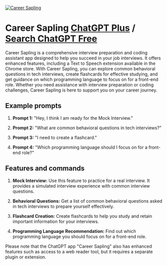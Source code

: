 
[![Career Sapling](https://files.oaiusercontent.com/file-aHfUhgVqlGpq7SBCK2QTevP7?se=2123-10-17T07%3A32%3A07Z&sp=r&sv=2021-08-06&sr=b&rscc=max-age%3D31536000%2C%20immutable&rscd=attachment%3B%20filename%3D12ebc707-a209-420a-8b85-290a72753b41.png&sig=9uHTRJTd62eDkwGczNkhuiE6NC1PBZuRx3qgNZj2858%3D)](https://chat.openai.com/g/g-8trGXQNuY-career-sapling)

# Career Sapling [ChatGPT Plus](https://chat.openai.com/g/g-8trGXQNuY-career-sapling) / [Search ChatGPT Free](https://gptcall.net/index.html#/?search=Career%20Sapling)

Career Sapling is a comprehensive interview preparation and coding assistant app designed to help you succeed in your job interviews. It offers enhanced features, including a Text to Speech extension available in the Chrome store. With Career Sapling, you can explore common behavioral questions in tech interviews, create flashcards for effective studying, and get guidance on which programming language to focus on for a front-end role. Whether you need assistance with interview preparation or coding challenges, Career Sapling is here to support you on your career journey.

## Example prompts

1. **Prompt 1:** "Hey, I think I am ready for the Mock Interview."

2. **Prompt 2:** "What are common behavioral questions in tech interviews?"

3. **Prompt 3:** "I need to create a flashcard."

4. **Prompt 4:** "Which programming language should I focus on for a front-end role?"

## Features and commands

1. **Mock Interview:** Use this feature to practice for a real interview. It provides a simulated interview experience with common interview questions.

2. **Behavioral Questions:** Get a list of common behavioral questions asked in tech interviews to prepare yourself effectively.

3. **Flashcard Creation:** Create flashcards to help you study and retain important information for your interviews.

4. **Programming Language Recommendation:** Find out which programming language you should focus on for a front-end role.

Please note that the ChatGPT app "Career Sapling" also has enhanced features such as access to a web reader tool, but it requires a separate plugin or extension.


